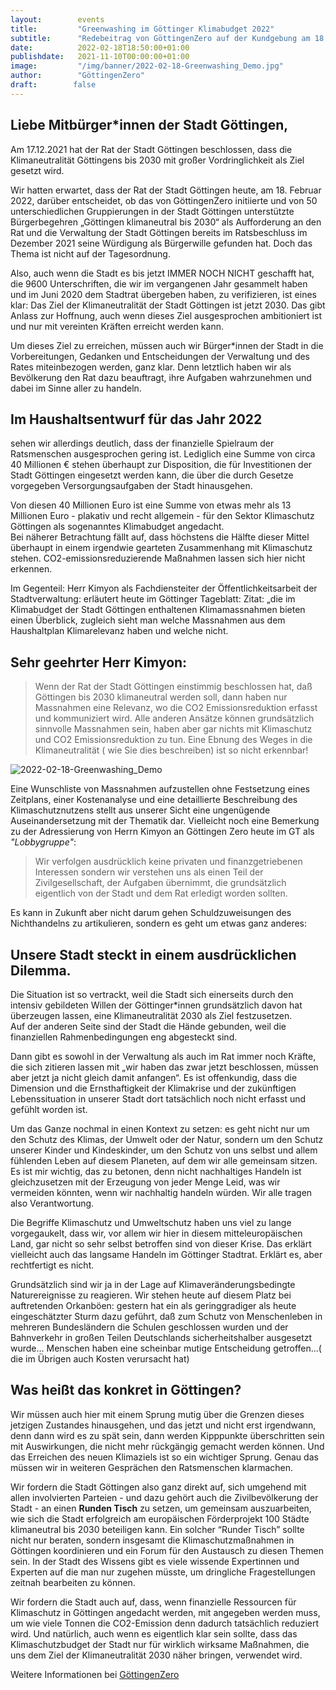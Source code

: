 ```yaml
---
layout:        events
title:         "Greenwashing im Göttinger Klimabudget 2022"
subtitle:      "Redebeitrag von GöttingenZero auf der Kundgebung am 18.2.2022"
date:          2022-02-18T18:50:00+01:00
publishdate:   2021-11-10T00:00:00+01:00
image:         "/img/banner/2022-02-18-Greenwashing_Demo.jpg"
author:        "GöttingenZero"
draft:        false
---
```


Liebe Mitbürger*innen der Stadt Göttingen,
-------------

Am 17.12.2021 hat der Rat der Stadt Göttingen beschlossen, dass die
Klimaneutralität Göttingens bis 2030 mit großer Vordringlichkeit als Ziel
gesetzt wird.

Wir hatten erwartet, dass der Rat der Stadt Göttingen heute, am 18. Februar
2022, darüber entscheidet, ob das von GöttingenZero initiierte und von 50
unterschiedlichen Gruppierungen in der Stadt Göttingen unterstützte
Bürgerbegehren „Göttingen klimaneutral bis 2030“ als Aufforderung an den Rat
und die Verwaltung der Stadt Göttingen bereits im Ratsbeschluss im Dezember
2021 seine Würdigung als Bürgerwille gefunden hat. Doch das Thema ist nicht
auf der Tagesordnung. 

Also, auch wenn die Stadt es bis jetzt IMMER NOCH NICHT geschafft hat, die
9600 Unterschriften, die wir im vergangenen Jahr gesammelt haben und im Juni
2020 dem Stadtrat übergeben haben, zu verifizieren, ist eines klar: Das Ziel
der Klimaneutralität der Stadt Göttingen ist jetzt 2030. Das gibt Anlass zur
Hoffnung, auch wenn dieses Ziel ausgesprochen ambitioniert ist und nur mit
vereinten Kräften erreicht werden kann.  

Um dieses Ziel zu erreichen, müssen auch wir Bürger*innen der Stadt in die
Vorbereitungen, Gedanken und Entscheidungen der Verwaltung und des Rates
miteinbezogen werden, ganz klar. Denn letztlich haben wir als Bevölkerung den
Rat dazu beauftragt, ihre Aufgaben wahrzunehmen und dabei im Sinne aller zu
handeln.  

Im Haushaltsentwurf für das Jahr 2022
-----------------

sehen wir allerdings deutlich, dass der
finanzielle Spielraum der Ratsmenschen ausgesprochen gering ist. Lediglich
eine Summe von circa 40 Millionen € stehen überhaupt zur Disposition, die für
Investitionen der Stadt Göttingen eingesetzt werden kann, die über die durch
Gesetze vorgegeben Versorgungsaufgaben der Stadt hinausgehen.  

Von diesen 40 Millionen Euro ist eine Summe von etwas mehr als 13 Millionen
Euro - plakativ und recht allgemein - für den Sektor Klimaschutz Göttingen als
sogenanntes Klimabudget angedacht.  
Bei näherer Betrachtung fällt auf, dass höchstens die Hälfte dieser Mittel
überhaupt in einem irgendwie gearteten Zusammenhang mit Klimaschutz
stehen. CO2-emissionsreduzierende Maßnahmen lassen sich hier nicht erkennen. 

Im Gegenteil: Herr Kimyon als Fachdiensteiter der Öffentlichkeitsarbeit  der
Stadtverwaltung: erläutert heute im Göttinger Tageblatt: Zitat: „die  im
Klimabudget der Stadt Göttingen enthaltenen Klimamassnahmen bieten einen
Überblick, zugleich sieht man welche Massnahmen aus dem Haushaltplan
Klimarelevanz haben und welche nicht. 

Sehr geehrter Herr Kimyon:
--------------

> Wenn der Rat der Stadt Göttingen einstimmig beschlossen hat, daß Göttingen bis
2030 klimaneutral werden soll, dann haben nur Massnahmen eine Relevanz, wo die
CO2 Emissionsreduktion erfasst und kommuniziert wird. Alle anderen Ansätze
können grundsätzlich sinnvolle Massnahmen sein, haben aber gar nichts mit
Klimaschutz und CO2 Emissionsreduktion zu tun. Eine Ebnung des Weges in die
Klimaneutralität ( wie Sie dies beschreiben)  ist so nicht erkennbar!  

![2022-02-18-Greenwashing_Demo](/img/post/2022-02-18-Greenwashing_Demo_2.jpg)

Eine Wunschliste von Massnahmen aufzustellen ohne Festsetzung eines Zeitplans, 
einer Kostenanalyse und eine detaillierte Beschreibung des Klimaschutznutzens 
stellt aus unserer Sicht eine ungenügende Auseinandersetzung mit der Thematik dar. 
Vielleicht noch eine Bemerkung zu der Adressierung von Herrn Kimyon an
Göttingen Zero heute im GT als *"Lobbygruppe"*:

> Wir verfolgen ausdrücklich keine privaten und finanzgetriebenen  Interessen
sondern wir verstehen uns als einen Teil der Zivilgesellschaft, der Aufgaben
übernimmt, die grundsätzlich eigentlich von der Stadt und dem Rat erledigt
worden sollten.


Es kann in Zukunft aber nicht darum gehen Schuldzuweisungen des Nichthandelns zu 
artikulieren, sondern es geht um etwas ganz anderes: 

Unsere Stadt steckt in einem ausdrücklichen  Dilemma.
---------------

Die Situation ist so vertrackt, weil die Stadt sich einerseits durch den
intensiv gebildeten Willen der Göttinger*innen grundsätzlich davon hat
überzeugen lassen, eine Klimaneutralität 2030 als Ziel festzusetzen.  
Auf der anderen Seite sind der Stadt die Hände gebunden, weil die finanziellen
Rahmenbedingungen eng abgesteckt sind.  

Dann gibt es sowohl in der Verwaltung als auch im Rat immer noch Kräfte, die
sich zitieren lassen mit „wir haben das zwar jetzt beschlossen, müssen aber
jetzt ja nicht gleich damit anfangen“. Es ist offenkundig, dass die Dimension
und die Ernsthaftigkeit der Klimakrise und der zukünftigen Lebenssituation in
unserer Stadt dort tatsächlich noch nicht erfasst und gefühlt worden ist. 

Um das Ganze nochmal in einen Kontext zu setzen: es geht nicht nur um den
Schutz des Klimas, der Umwelt oder der Natur, sondern um den Schutz unserer
Kinder und Kindeskinder, um den Schutz von uns selbst und allem fühlenden
Leben auf diesem  Planeten, auf dem wir alle gemeinsam sitzen. Es ist mir
wichtig, das zu betonen, denn nicht nachhaltiges Handeln ist gleichzusetzen
mit der Erzeugung von jeder Menge Leid, was wir vermeiden könnten, wenn wir
nachhaltig handeln würden.  Wir alle tragen also Verantwortung. 

Die Begriffe Klimaschutz und Umweltschutz haben uns viel zu lange vorgegaukelt, dass wir, vor allem wir hier in diesem mitteleuropäischen Land, gar nicht so sehr selbst betroffen sind von dieser Krise. Das erklärt vielleicht auch das langsame Handeln im Göttinger Stadtrat. Erklärt es, aber rechtfertigt es nicht. 

Grundsätzlich sind wir ja in der Lage auf Klimaveränderungsbedingte
Naturereignisse zu reagieren.  Wir stehen heute auf diesem Platz bei
auftretenden Orkanböen: gestern hat ein als geringgradiger als heute
eingeschätzter  Sturm dazu geführt, daß zum Schutz von Menschenleben in
mehreren Bundesländern die Schulen geschlossen wurden und der Bahnverkehr in
großen Teilen Deutschlands sicherheitshalber ausgesetzt wurde… Menschen haben
eine scheinbar mutige Entscheidung getroffen...( die im Übrigen auch Kosten
verursacht hat) 

Was heißt das konkret in Göttingen?
-------------

Wir müssen auch hier mit einem Sprung
mutig über die Grenzen dieses jetzigen Zustandes hinausgehen, und das jetzt
und nicht erst irgendwann, denn dann wird es zu spät sein, dann werden
Kipppunkte überschritten sein mit Auswirkungen, die nicht mehr rückgängig
gemacht werden können. Und das Erreichen des neuen Klimaziels ist so ein
wichtiger Sprung. Genau das müssen wir in weiteren Gesprächen den Ratsmenschen
klarmachen.  

Wir fordern die Stadt Göttingen also ganz direkt auf, sich umgehend mit allen
involvierten Parteien - und dazu gehört auch die Zivilbevölkerung der Stadt -
an einen **Runden Tisch** zu setzen, um gemeinsam auszuarbeiten, wie sich die
Stadt erfolgreich am europäischen Förderprojekt 100 Städte klimaneutral bis
2030 beteiligen kann. Ein solcher “Runder Tisch” sollte nicht nur beraten,
sondern insgesamt die Klimaschutzmaßnahmen in Göttingen koordinieren und ein
Forum für den Austausch zu diesen Themen sein. 
In der Stadt des Wissens gibt es viele wissende Expertinnen und Experten auf
die man nur zugehen müsste, um dringliche Fragestellungen zeitnah bearbeiten
zu können.  

Wir fordern die Stadt auch auf, dass, wenn finanzielle Ressourcen für
Klimaschutz in Göttingen angedacht werden, mit angegeben werden muss, um wie
viele Tonnen die CO2-Emission denn dadurch tatsächlich reduziert wird. Und
natürlich, auch wenn es eigentlich klar sein sollte, dass das
Klimaschutzbudget der Stadt nur für wirklich wirksame Maßnahmen, die uns dem
Ziel der Klimaneutralität 2030 näher bringen, verwendet wird. 



Weitere Informationen bei [GöttingenZero](https://www.goettingen-klimaneutral.de/)
